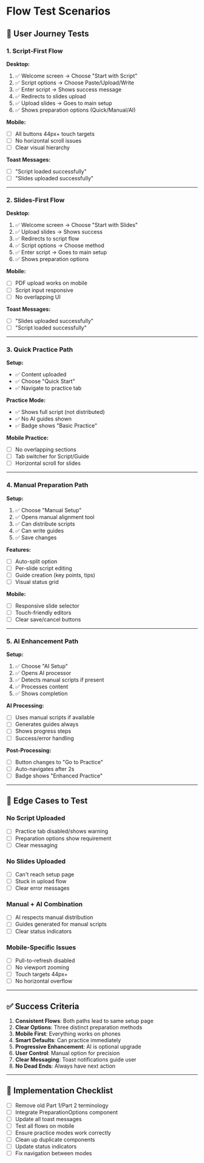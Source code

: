 # Flow Test Scenarios

## 🎯 User Journey Tests

### 1. Script-First Flow
**Desktop:**
1. ✅ Welcome screen → Choose "Start with Script"
2. ✅ Script options → Choose Paste/Upload/Write
3. ✅ Enter script → Shows success message
4. ✅ Redirects to slides upload
5. ✅ Upload slides → Goes to main setup
6. ✅ Shows preparation options (Quick/Manual/AI)

**Mobile:**
- [ ] All buttons 44px+ touch targets
- [ ] No horizontal scroll issues
- [ ] Clear visual hierarchy

**Toast Messages:**
- [ ] "Script loaded successfully"
- [ ] "Slides uploaded successfully"

---

### 2. Slides-First Flow
**Desktop:**
1. ✅ Welcome screen → Choose "Start with Slides"
2. ✅ Upload slides → Shows success
3. ✅ Redirects to script flow
4. ✅ Script options → Choose method
5. ✅ Enter script → Goes to main setup
6. ✅ Shows preparation options

**Mobile:**
- [ ] PDF upload works on mobile
- [ ] Script input responsive
- [ ] No overlapping UI

**Toast Messages:**
- [ ] "Slides uploaded successfully"
- [ ] "Script loaded successfully"

---

### 3. Quick Practice Path
**Setup:**
- ✅ Content uploaded
- ✅ Choose "Quick Start"
- ✅ Navigate to practice tab

**Practice Mode:**
- ✅ Shows full script (not distributed)
- ✅ No AI guides shown
- ✅ Badge shows "Basic Practice"

**Mobile Practice:**
- [ ] No overlapping sections
- [ ] Tab switcher for Script/Guide
- [ ] Horizontal scroll for slides

---

### 4. Manual Preparation Path
**Setup:**
1. ✅ Choose "Manual Setup"
2. ✅ Opens manual alignment tool
3. ✅ Can distribute scripts
4. ✅ Can write guides
5. ✅ Save changes

**Features:**
- [ ] Auto-split option
- [ ] Per-slide script editing
- [ ] Guide creation (key points, tips)
- [ ] Visual status grid

**Mobile:**
- [ ] Responsive slide selector
- [ ] Touch-friendly editors
- [ ] Clear save/cancel buttons

---

### 5. AI Enhancement Path
**Setup:**
1. ✅ Choose "AI Setup"
2. ✅ Opens AI processor
3. ✅ Detects manual scripts if present
4. ✅ Processes content
5. ✅ Shows completion

**AI Processing:**
- [ ] Uses manual scripts if available
- [ ] Generates guides always
- [ ] Shows progress steps
- [ ] Success/error handling

**Post-Processing:**
- [ ] Button changes to "Go to Practice"
- [ ] Auto-navigates after 2s
- [ ] Badge shows "Enhanced Practice"

---

## 🐛 Edge Cases to Test

### No Script Uploaded
- [ ] Practice tab disabled/shows warning
- [ ] Preparation options show requirement
- [ ] Clear messaging

### No Slides Uploaded
- [ ] Can't reach setup page
- [ ] Stuck in upload flow
- [ ] Clear error messages

### Manual + AI Combination
- [ ] AI respects manual distribution
- [ ] Guides generated for manual scripts
- [ ] Clear status indicators

### Mobile-Specific Issues
- [ ] Pull-to-refresh disabled
- [ ] No viewport zooming
- [ ] Touch targets 44px+
- [ ] No horizontal overflow

---

## ✅ Success Criteria

1. **Consistent Flows**: Both paths lead to same setup page
2. **Clear Options**: Three distinct preparation methods
3. **Mobile First**: Everything works on phones
4. **Smart Defaults**: Can practice immediately
5. **Progressive Enhancement**: AI is optional upgrade
6. **User Control**: Manual option for precision
7. **Clear Messaging**: Toast notifications guide user
8. **No Dead Ends**: Always have next action

---

## 🔧 Implementation Checklist

- [ ] Remove old Part 1/Part 2 terminology
- [ ] Integrate PreparationOptions component
- [ ] Update all toast messages
- [ ] Test all flows on mobile
- [ ] Ensure practice modes work correctly
- [ ] Clean up duplicate components
- [ ] Update status indicators
- [ ] Fix navigation between modes
